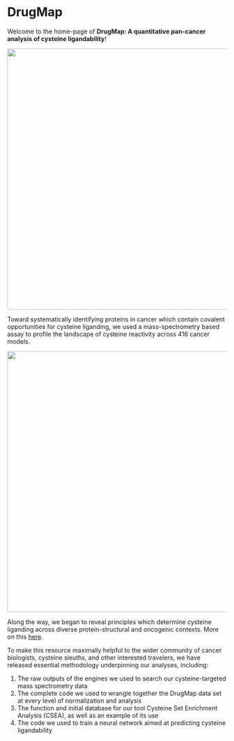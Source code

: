 # DrugMap

Welcome to the home-page of **DrugMap: A quantitative pan-cancer analysis of cysteine ligandability**!  


<p align="center">
  <img src="https://github.com/bplab-compbio/DrugMap/blob/main/src/images/circos.png" width="700" height="600">
</p>

Toward systematically identifying proteins in cancer which contain covalent opportunities for cysteine liganding, we used a mass-spectrometry based assay to profile the landscape of cysteine reactivity across 416 cancer models. 

<p align="center">
  <img src="https://github.com/bplab-compbio/DrugMap/blob/main/src/images/cysteine.architecture.png"  width="600" height="600">
</p>

Along the way, we began to reveal principles which determine cysteine liganding across diverse protein-structural and oncogenic contexts. More on this [here](https://www.cell.com/cell/abstract/S0092-8674(24)00318-0#secsectitle0020).

To make this resource maximally helpful to the wider community of cancer biologists, cysteine sleuths, and other interested travelers, we have released essential methodology underpinning our analyses, including:

1. The raw outputs of the engines we used to search our cysteine-targeted mass spectrometry data
2. The complete code we used to wrangle together the DrugMap data set at every level of normalization and analysis
3. The function and initial database for our tool Cysteine Set Enrichment Analysis (CSEA), as well as an example of its use
4. The code we used to train a neural network aimed at predicting cysteine ligandability

